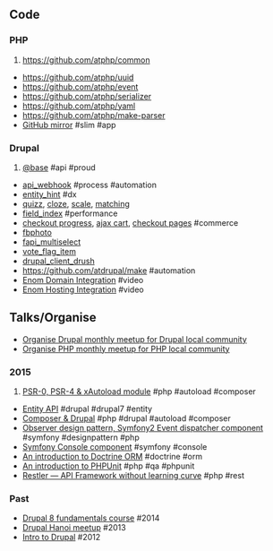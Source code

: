 ## Code

### PHP

1. https://github.com/atphp/common
- https://github.com/atphp/uuid
- https://github.com/atphp/event
- https://github.com/atphp/serializer
- https://github.com/atphp/yaml
- https://github.com/atphp/make-parser
- [GitHub mirror](https://github.com/atphp/github-mirror) #slim #app

### Drupal

1. [@base](https://github.com/atdrupal/at_base.module) #api #proud
- [api_webhook](http://dgo.to/api_webhook) #process #automation
- [entity_hint](http://dgo.to/entity_hint) #dx
- [quizz](http://dgo.to/quizz), [cloze](http://dgo.to/quizz_cloze), [scale](http://dgo.to/quizz_scale), [matching](http://dgo.to/quizz_matching)
- [field_index](http://dgo.to/field_index) #performance
- [checkout progress](http://dgo.to/commerce_checkout_progress), [ajax cart](http://dgo.to/dc_cart_ajax), [checkout pages](http://dgo.to/dc_co_pages) #commerce
- [fbphoto](http://dgo.to/fbphoto)
- [fapi_multiselect](http://dgo.to/fapi_multiselect)
- [vote_flag_item](http://dgo.to/vote_flag_item)
- [drupal_client_drush](http://dgo.to/drupal_client_drush)
- https://github.com/atdrupal/make #automation
- [Enom Domain Integration](http://youtu.be/8_Fh0d912HI) #video
- [Enom Hosting Integration](http://youtu.be/RetKJledrkA) #video

## Talks/Organise

- [Organise Drupal monthly meetup for Drupal local community](https://www.facebook.com/groups/drupalvn/events/)
- [Organise PHP monthly meetup for PHP local community](http://www.meetup.com/PHP-Saigon/)


### 2015

1. [PSR-0, PSR-4 & xAutoload module](http://slides.com/andytruong/psr-0-psr-4-and-composer) #php #autoload #composer
- [Entity API](https://hackpad.com/Entity-API-mwibBSkJ2uK) #drupal #drupal7 #entity
- [Composer & Drupal](https://hackpad.com/Composer-Drupal-xNseeMzik0c) #php #drupal #autoload #composer
- [Observer design pattern, Symfony2 Event dispatcher component](https://hackpad.com/Event-dispatcher-rScfEsuXLWn) #symfony #designpattern #php
- [Symfony Console component](http://slides.com/andytruong/sf2-console) #symfony #console
- [An introduction to Doctrine ORM](http://slides.com/andytruong/doctrine-orm) #doctrine #orm
- [An introduction to PHPUnit](http://slides.com/andytruong/intro-to-phpunit) #php #qa #phpunit
- [Restler — API Framework without learning curve](http://slides.com/andytruong/restler) #php #rest

### Past

- [Drupal 8 fundamentals course](https://www.facebook.com/10152632948367122) #2014
- [Drupal Hanoi meetup](https://www.facebook.com/events/512881438767738/) #2013
- [Intro to Drupal](http://j.mp/UOVSnu) #2012

